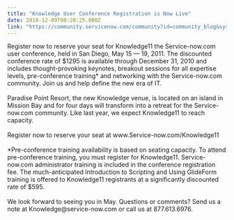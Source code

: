 ```yaml
---
title: "Knowledge User Conference Registration is Now Live"
date: 2010-12-09T00:28:25.000Z
link: "https://community.servicenow.com/community?id=community_blog&sys_id=6b6caea1dbd0dbc01dcaf3231f9619d7"
---
```

<p>Register now to reserve your seat for Knowledge11 the Service-now.com user conference, held in San Diego, May 15 — 19, 2011. The discounted conference rate of $1295 is available through December 31, 2010 and includes thought-provoking keynotes, breakout sessions for all expertise levels, pre-conference training* and networking with the Service-now.com community. Join us and help define the new era of IT.<br /> <br />Paradise Point Resort, the new Knowledge venue, is located on an island in Mission Bay and for four days will transform into a retreat for the Service-now.com community. Like last year, we expect Knowledge11 to reach capacity. <br /><br />Register now to reserve your seat at www.Service-now.com/Knowledge11<br /> <br />*Pre-conference training availability is based on seating capacity. To attend pre-conference training, you must register for Knowledge11. Service-now.com administrator training is included in the conference registration fee. The much-anticipated Introduction to Scripting and Using GlideForm training is offered to Knowledge11 registrants at a significantly discounted rate of $595.<br /> <br />We look forward to seeing you in May. Questions or comments? Send us a note at Knowledge@service-now.com or call us at 877.613.6976.</p>
